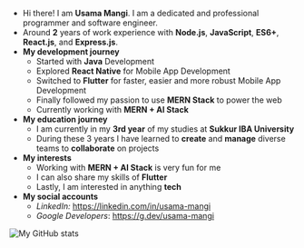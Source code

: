 - Hi there! I am **Usama Mangi**. I am a dedicated and professional programmer and software engineer.
- Around **2** years of work experience with **Node.js**, **JavaScript**, **ES6+**, **React.js**, and **Express.js**.
- **My development journey**
  - Started with **Java** Development
  - Explored **React Native** for Mobile App Development
  - Switched to **Flutter** for faster, easier and more robust Mobile App Development
  - Finally followed my passion to use **MERN Stack** to power the web
  - Currently working with **MERN + AI Stack**
- **My education journey**
  - I am currently in my **3rd year** of my studies at **Sukkur IBA University**
  - During these 3 years I have learned to **create** and **manage** diverse teams to **collaborate** on projects
- **My interests**
  - Working with **MERN + AI Stack** is very fun for me
  - I can also share my skills of **Flutter**
  - Lastly, I am interested in anything **tech**
- **My social accounts**
  - _LinkedIn:_ https://linkedin.com/in/usama-mangi
  - _Google Developers_: https://g.dev/usama-mangi

![My GitHub stats](https://github-readme-stats.vercel.app/api?username=UsamaGM&hide=contribs,prs)

<!---
UsamaGM/UsamaGM is a ✨ special ✨ repository because its `README.md` (this file) appears on your GitHub profile.
You can click the Preview link to take a look at your changes.
--->

